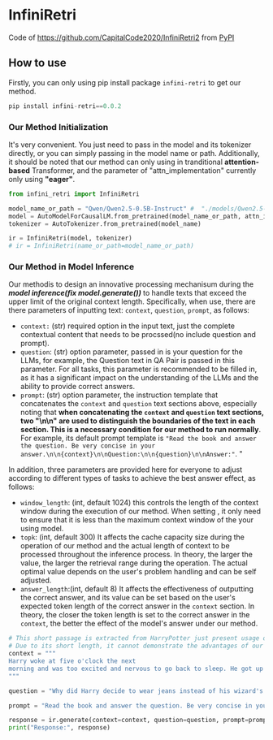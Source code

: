 # InfiniRetri

Code of https://github.com/CapitalCode2020/InfiniRetri2 from [PyPI](https://pypi.org/project/infini-retri/)

## How to use

Firstly, you can only using pip install package ```infini-retri``` to get our method.

```python
pip install infini-retri==0.0.2
```

### Our Method Initialization

It's very convenient. You just need to pass in the model and its tokenizer directly, or you can simply passing in the model name or path. Additionally, it should be noted that our method can only using in tranditional **attention-based** Transformer, and the parameter of "attn_implementation" currently only using **"eager"**.

```python  
from infini_retri import InfiniRetri

model_name_or_path = "Qwen/Qwen2.5-0.5B-Instruct" #  "./models/Qwen2.5-0.5B-Instruct"
model = AutoModelForCausalLM.from_pretrained(model_name_or_path, attn_implementation="eager") # attn_implementation only using "eager"
tokenizer = AutoTokenizer.from_pretrained(model_name)

ir = InfiniRetri(model, tokenizer)
# ir = InfiniRetri(name_or_path=model_name_or_path) 
```

### Our Method in Model Inference

Our methodis to design an innovative processing mechanisum during the ***model inference(fix model.generate())*** to handle texts that exceed the upper limit of the original context length. Specifically, when use, there are there parameters of inputting text: `context`, `question`, `prompt`, as follows:

- `context:` (str) required option in the input text, just the complete contextual content that needs to be procssed(no include question and prompt).
- `question`: (str) option parameter,  passed in is your question for the LLMs, for example, the Question text in QA Pair is passed in this parameter. For all tasks, this parameter is recommended to be filled in, as it has a significant impact on the understanding of the LLMs and the ability to provide correct answers.
- `prompt`:  (str) option parameter, the instruction template that concatenates the `context` and `question` text sections above, especially noting that **when concatenating the `context` and `question` text sections, two "\n\n" are used to distinguish the boundaries of the text in each section. This is a necessary condition for our method to run normally**.  For example, its default prompt template is `"Read the book and answer the question. Be very concise in your answer.\n\n{context}\n\nQuestion:\n\n{question}\n\nAnswer:"`.
  "

In addition, three parameters are provided here for everyone to adjust according to different types of tasks to achieve the best answer effect, as follows:

- `window_length`: (int, default 1024) this controls the length of the context window during the execution of our method. When setting , it only need to ensure that it is less than the maximum context window of the your using model.
- `topk`: (int, default 300) It affects the cache capacity size during the operation of our method and the actual length of context to be processed throughout the inference process. In theory, the larger the value, the larger the retrieval range during the operation. The actual optimal value depends on the user's problem handling and can be self adjusted.
- `answer_length`:(int, default 8) It affects the effectiveness of outputting the correct answer, and its value can be set based on the user's expected token length of the correct answer in the `context` section. In theory, the closer the token length is set to the correct answer in the `context`, the better the effect of the model's answer under our method.


```python
# This short passage is extracted from HarryPotter just present usage of our menthod. 
# Due to its short length, it cannot demonstrate the advantages of our method in handling task on ultra long text. 
context = """
Harry woke at five o'clock the next 
morning and was too excited and nervous to go back to sleep. He got up and pulled on his jeans because he didn't want to walk into the station in his wizard's robes — he'd change on the train. He checked his Hogwarts list yet again to make sure he had everything he needed, saw that Hedwig was shut safely in her cage, and then paced the room, waiting for the Dursleys to get up. Two hours later, Harry's huge, heavy trunk had been loaded into the Dursleys’ car, Aunt Petunia had talked Dudley into sitting next to Harry, and they had set off.They reached King's Cross at half past ten. Uncle Vernon dumped Harry's trunk onto a cart and wheeled it into the station for him. Harry thought this was strangely kind until Uncle Vernon stopped dead, facing the platforms with a nasty grin on his face.
"""  

question = "Why did Harry decide to wear jeans instead of his wizard's robes to the train station?"

prompt = "Read the book and answer the question. Be very concise in your answer.\n\n{context}\n\nQuestion:\n\n{question}\n\nAnswer:" # Note "\n\n" in boundary.

response = ir.generate(context=context, question=question, prompt=prompt)
print("Response:", response)
```